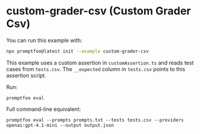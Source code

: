 # custom-grader-csv (Custom Grader Csv)

You can run this example with:

```bash
npx promptfoo@latest init --example custom-grader-csv
```

This example uses a custom assertion in `customAssertion.ts` and reads test cases from `tests.csv`.
The `__expected` column in `tests.csv` points to this assertion script.

Run:

```
promptfoo eval
```

Full command-line equivalent:

```
promptfoo eval --prompts prompts.txt --tests tests.csv --providers openai:gpt-4.1-mini --output output.json
```
